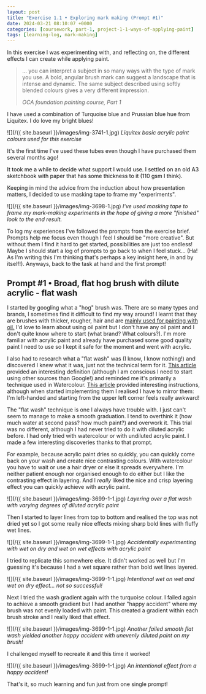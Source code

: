 ```yaml
---
layout: post
title: "Exercise 1.1 • Exploring mark making (Prompt #1)"
date: 2024-03-21 08:10:07 +0000
categories: [coursework, part-1, project-1-1-ways-of-applying-paint]
tags: [learning-log, mark-making]
---
```


In this exercise I was experimenting with, and reflecting on, the different effects I can create while applying paint.



> 
> 
> ... you can interpret a subject in so many ways with the type of mark you use. A bold, angular brush mark can suggest a landscape that is intense and dynamic. The same subject described using softly blended colours gives a very different impression.
> 
> <cite>OCA foundation painting course, Part 1</cite>



I have used a combination of Turquoise blue and Prussian blue hue from Liquitex. I do love my bright blues!


![](/{{ site.baseurl }}/images/img-3741-1.jpg)
_Liquitex basic acrylic paint colours used for this exercise_


It's the first time I've used these tubes even though I have purchased them several months ago!



<mark style="background-color:rgba(0, 0, 0, 0);color:#000000" class="has-inline-color has-black-color">It took me a while to decide what support I would use. I settled on an old A3 sketchbook with paper that has some thickness to it (110 gsm I think).</mark>



Keeping in mind the advice from the induction about how presentation matters, I decided to use masking tape to frame my "experiments".


![](/{{ site.baseurl }}/images/img-3698-1.jpg)
_I've used masking tape to frame my mark-making experiments in the hope of giving a more "finished" look to the end result._


To log my experiences I've followed the prompts from the exercise brief. Prompts help me focus even though I feel I should be "more creative". But without them I find it hard to get started, possibilities are just too endless! Maybe I should start a log of prompts to go back to when I feel stuck... (Ha! As I'm writing this I'm thinking that's perhaps a key insight here, in and by itself!). Anyways, back to the task at hand and the first prompt!


## Prompt #1 • Broad, flat hog brush with dilute acrylic - flat wash


I started by googling what a "hog" brush was. There are so many types and brands, I sometimes find it difficult to find my way around! I learnt that they are brushes with thicker, rougher, hair and are [mainly used for painting with oil.](https://www.gadsbys.co.uk/brushes-for-oil-paints/#:~:text=Hog%20brushes%20are%20one%20of,knife%20straight%20from%20the%20tube.) I'd love to learn about using oil paint but I don't have any oil paint and I don't quite know where to start (what brand? What colours?). I'm more familiar with acrylic paint and already have purchased some good quality paint I need to use so I kept it safe for the moment and went with acrylic.



I also had to research what a "flat wash" was (I know, I know nothing!) and discovered I knew what it was, just not the technical term for it. [This article](https://novacolorpaint.com/blogs/nova-color/6-acrylic-paint-shading-techniques) provided an interesting definition (although I am conscious I need to start using other sources than Google!) and reminded me it's primarily a technique used in Watercolour. [This article](https://www.virtualartacademy.com/watercolor-technique-flat-wash/) provided interesting instructions, although when started implementing them I realised I have to mirror them: I'm left-handed and starting from the upper left corner feels really awkward!



The "flat wash" technique is one I always have trouble with. I just can't seem to manage to make a smooth graduation. I tend to overthink it (how much water at second pass? how much paint?) and overwork it. This trial was no different, although I had never tried to do it with diluted acrylic before. I had only tried with watercolour or with undiluted acrylic paint. I made a few interesting discoveries thanks to that prompt.



For example, because acrylic paint dries so quickly, you can quickly come back on your wash and create nice contrasting colours. With watercolour you have to wait or use a hair dryer or else it spreads everywhere. I'm neither patient enough nor organised enough to do either but I like the contrasting effect in layering. And I _really_ liked the nice and crisp layering effect you can quickly achieve with acrylic paint.


![](/{{ site.baseurl }}/images/img-3699-1-1.jpg)
_Layering over a flat wash with varying degrees of diluted acrylic paint_


Then I started to layer lines from top to bottom and realised the top was not dried yet so I got some really nice effects mixing sharp bold lines with fluffy wet lines.


![](/{{ site.baseurl }}/images/img-3699-1-1.jpg)
_Accidentally experimenting with wet on dry and wet on wet effects with acrylic paint_


I tried to replicate this somewhere else. It didn't worked as well but I'm guessing it's because I had a wet square rather than bold wet lines layered.


![](/{{ site.baseurl }}/images/img-3699-1-1.jpg)
_Intentional wet on wet and wet on dry effect... not so successful!_


Next I tried the wash gradient again with the turquoise colour. I failed again to achieve a smooth gradient but I had another "happy accident" where my brush was not evenly loaded with paint. This created a gradient within each brush stroke and I really liked that effect.


![](/{{ site.baseurl }}/images/img-3699-1-1.jpg)
_Another failed smooth flat wash yielded another happy accident with unevenly diluted paint on my brush!_


I challenged myself to recreate it and this time it worked!


![](/{{ site.baseurl }}/images/img-3699-1-1.jpg)
_An intentional effect from a happy accident!_


That's it, so much learning and fun just from one single prompt!

